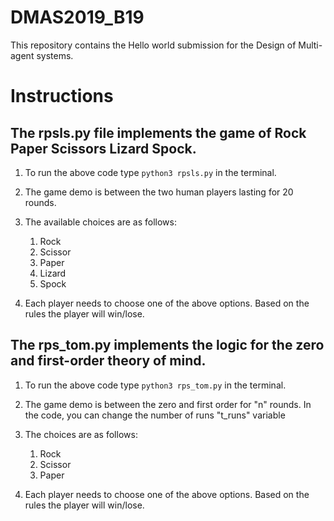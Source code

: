 # DMAS2019_B19
This repository contains the Hello world submission for the Design of Multi-agent systems.

# Instructions 

## The rpsls.py file implements the game of Rock Paper Scissors Lizard Spock. 
1. To run the above code type ```python3 rpsls.py``` in the terminal.
2. The game demo is between the two human players lasting for 20 rounds.
3. The available choices are as follows:         
    1. Rock 
    2. Scissor 
    3. Paper 
    4. Lizard 
    5. Spock
 
4. Each player needs to choose one of the above options. Based on the rules the player will win/lose.


## The rps_tom.py implements the logic for the zero and first-order theory of mind.
1. To run the above code type ```python3 rps_tom.py``` in the terminal.
2. The game demo is between the zero and first order for "n" rounds. In the code, you can change the number of runs "t_runs" variable
3. The choices are as follows:     
   1. Rock 
   2. Scissor 
   3. Paper 
         
4. Each player needs to choose one of the above options. Based on the rules the player will win/lose.
